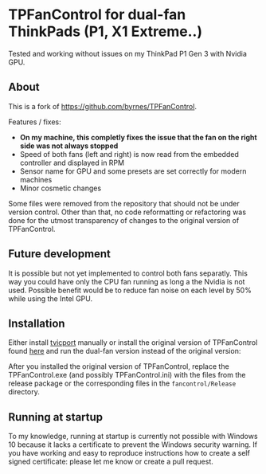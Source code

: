# TPFanControl for dual-fan ThinkPads (P1, X1 Extreme..)

Tested and working without issues on my ThinkPad P1 Gen 3 with Nvidia GPU.

## About

This is a fork of https://github.com/byrnes/TPFanControl.

Features / fixes:

- **On my machine, this completly fixes the issue that the fan on the right side was not always stopped**
- Speed of both fans (left and right) is now read from the embedded controller and displayed in RPM
- Sensor name for GPU and some presets are set correctly for modern machines
- Minor cosmetic changes

Some files were removed from the repository that should not be under version control. Other than that, no code reformatting or refactoring was done for the utmost transparency of changes to the original version of TPFanControl.

## Future development
It is possible but not yet implemented to control both fans separatly. This way you could have only the CPU fan running as long a the Nvidia is not used. Possible benefit would be to reduce fan noise on each level by 50% while using the Intel GPU.

## Installation

Either install [tvicport](https://www.entechtaiwan.com/dev/port/index.shtm) manually or install the original version of TPFanControl found [here](https://sourceforge.net/projects/tp4xfancontrol/) and run the dual-fan version instead of the original version:

After you installed the original version of TPFanControl, replace the TPFanControl.exe (and possibly TPFanControl.ini) with the files from the release package or the corresponding files in the `fancontrol/Release` directory.

## Running at startup
To my knowledge, running at startup is currently not possible with Windows 10 because it lacks a certificate to prevent the Windows security warning. If you have working and easy to reproduce instructions how to create a self signed certificate: please let me know or create a pull request.

